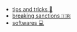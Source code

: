 - [tips and tricks :monocle_face:](https://github.com/1995parham/dotfiles/wiki/tips-and-tricks)
- [breaking sanctions :iran:](https://github.com/1995parham/dotfiles/wiki/breaking-sanctions)
- [softwares :computer:](https://github.com/1995parham/dotfiles/wiki/softwares)